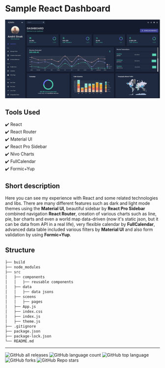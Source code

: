 # Sample React Dashboard

![](./presentation/react-admin-panel.png)

## Tools Used

✔️ React\
✔️ React Router\
✔️ Material UI\
✔️ React Pro Sidebar\
✔️ Nivo Charts\
✔️ FullCalendar\
✔️ Formic+Yup

## Short description

Here you can see my experience with React and some related technologies and libs. There are many different features such as dark and light mode themes using the **Material UI**, beautiful sidebar by **React Pro Sidebar** combined navigation **React Router**, creation of various charts such as line, pie, bar charts and even a world map data-driven (now it's static json, but it can be data from API in a real life), very flexible calendar by **FullCalendar**, advanced data table included various filters by **Material UI** and also form validation by using **Formic+Yup**.

## Structure
```
├── build
├── node_modules
├── src
│   ├── components
│   │   ├── reusable components
│   ├── data
│   │   ├── data jsons
│   ├── sceens
│   │   ├── pages
│   ├── App.js
│   ├── index.css
│   ├── index.js
│   ├── theme.js
├── .gitignore
├── package.json
├── package-lock.json
└── README.md
```
---
![GitHub all releases](https://img.shields.io/github/downloads/Andrey-Sivak/react-admin-panel/total)
![GitHub language count](https://img.shields.io/github/languages/count/Andrey-Sivak/react-admin-panel)
![GitHub top language](https://img.shields.io/github/languages/top/Andrey-Sivak/react-admin-panel?color=yellow)
![GitHub forks](https://img.shields.io/github/forks/Andrey-Sivak/react-admin-panel?style=social)
![GitHub Repo stars](https://img.shields.io/github/stars/Andrey-Sivak/react-admin-panel?style=social)